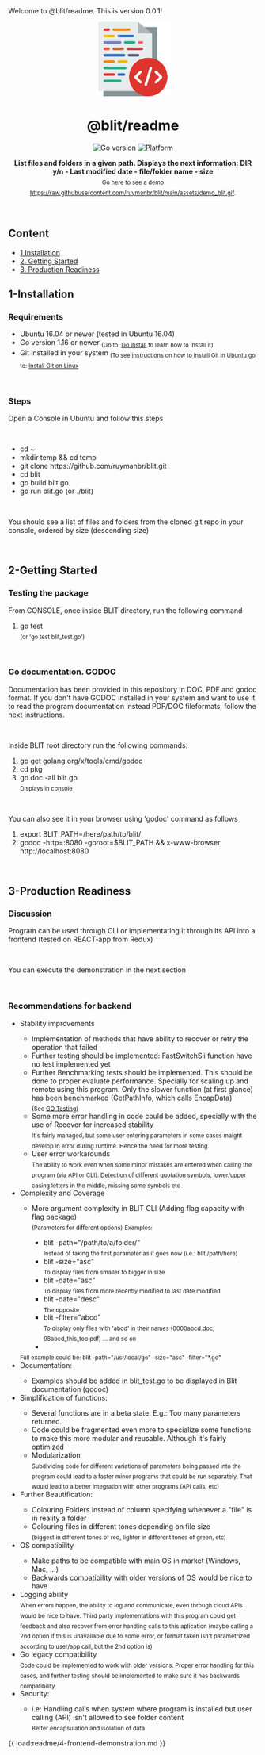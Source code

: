 <!-- ⚠️ This README has been generated from the file(s) "blueprint.md" ⚠️-->Welcome to @blit/readme. This is version 0.0.1!

<p align="center">
  <img src="https://raw.githubusercontent.com/ruymanbr/blit/main/assets/blit_logo.png" alt="Logo" width="150" height="auto" />
</p>
<h1 align="center">@blit/readme</h1>
<p align="center">
		<a href="https://github.com/badges/shields"><img alt="Go version" src="https://img.shields.io/badge/Go-v1.16-blue" height="20"/></a>
<a href="https://github.com/badges/shields"><img alt="Platform" src="https://img.shields.io/badge/platform-linux-lightgrey" height="20"/></a>
	</p>

<p align="center">
  <b>List files and folders in a given path. Displays the next information: DIR y/n - Last modified date - file/folder name - size</b></br>
  <sub> Go here to see a demo <a href="https://raw.githubusercontent.com/ruymanbr/blit/main/assets/demo_blit.gif">https://raw.githubusercontent.com/ruymanbr/blit/main/assets/demo_blit.gif</a>.<sub>
</p>

<br />

<div id="toc_container" align="center">
<h2 class="toc_title" align="left">Content</h2>
<ul class="toc_list" align="left">
	<li><a href="#1-installation">1 Installation</a>  
	<li><a href="#2-getting-started">2. Getting Started</a></li>
	<li><a href="#3-production-readiness">3. Production Readiness</a></li>
</ul>
</div>
<h2>1-Installation</h2>
<h3>Requirements</h3>
<ul>
	<li>Ubuntu 16.04 or newer (tested in Ubuntu 16.04)</li>
	<li>Go version 1.16 or newer <sub>(Go to: <a href="https://golang.org/doc/install">Go install</a> to learn how to install it)</sub></li>
	<li>Git installed in your system <sub>(To see instructions on how to install Git in Ubuntu go to: <a href="https://github.com/git-guides/install-git#install-git-on-linux">Install Git on Linux</a></sub></li>
</ul>
<br />
<h3>Steps</h3>
<p>Open a Console in Ubuntu and follow this steps</p>
<br />
<ul>
	<li>cd ~</li>
	<li>mkdir temp && cd temp</li>
	<li>git clone https://github.com/ruymanbr/blit.git</li>
	<li>cd blit</li>
	<li>go build blit.go</li>
	<li>go run blit.go (or ./blit)</li>
</ul>
<br />
<p>You should see a list of files and folders from the cloned git repo in your console, ordered by size (descending size)</p>
<br />
<h2>2-Getting Started</h2>
<h3>Testing the package</h3>

<p>From CONSOLE, once inside BLIT directory, run the following command</p>
<ol>
	<li>go test</li> 
	<sub>(or 'go test blit_test.go')</sub>
</ol>
<br />
<h3>Go documentation. GODOC</h3>
<p>Documentation has been provided in this repository in DOC, PDF and godoc format. If you don't have GODOC installed in your system and want to use it to read the program documentation instead PDF/DOC fileformats, follow the next instructions.</p>
<br />
<p>Inside BLIT root directory run the following commands:</p>
<ol>
	<li>go get golang.org/x/tools/cmd/godoc</li>
	<li>cd pkg</li>
	<li>go doc -all blit.go</li>
	<sub>Displays in console</sub>
</ol>
<br />
<p>You can also see it in your browser using 'godoc' command as follows</p>
<ol>
	<li>export BLIT_PATH=/here/path/to/blit/</li>	
	<li>godoc -http=:8080 -goroot=$BLIT_PATH && x-www-browser http://localhost:8080</li>
</ol>
<br />
<h2>3-Production Readiness</h2>
<h3>Discussion</h3>
<p>Program can be used through CLI or implementating it through its API into a frontend (tested on REACT-app from Redux)</p>
<br />
<p>You can execute the demonstration in the next section</p>
<br />
<h3>Recommendations for backend</h3>
<ul><li>Stability improvements</li>
		<ul>
			<li>Implementation of methods that have ability to recover or retry the operation that failed</li>
			<li>Further testing should be implemented: FastSwitchSli function have no test implemented yet</li>
			<li>Further Benchmarking tests should be implemented. This should be done to proper evaluate performance. Specially for scaling up and remote using this program. Only the slower function (at first glance) has been benchmarked (GetPathInfo, which calls EncapData)</li>
			<sub>(See <a href="https://golang.org/pkg/testing/">GO Testing</a>)</sub>
			<li>Some more error handling in code could be added, specially with the use of Recover for increased stability</li>
			<sub>It's fairly managed, but some user entering parameters in some cases maight develop in error during runtime. Hence the need for more testing</sub>
			<li>User error workarounds</li>
			<sub>The ability to work even when some minor mistakes are entered when calling the program (via API or CLI). Detection of different quotation symbols, lower/upper casing letters in the middle, missing some symbols etc</sub>
		</ul>
	<li>Complexity and Coverage</li>
		<ul>
			<li>More argument complexity in BLIT CLI (Adding flag capacity with flag package)</li>
			<sub>(Parameters for different options)</sub>
			<sub>Examples:</sub>
			<ul>			
				<li>blit -path="/path/to/a/folder/"</li>
				<sub>Instead of taking the first parameter as it goes now (i.e.: blit /path/here)</sub>
				<li>blit -size="asc"</li>
				<sub>To display files from smaller to bigger in size</sub>
				<li>blit -date="asc"</li>
				<sub>To display files from more recently modified to last date modified</sub>
				<li>blit -date="desc"</li>
				<sub>The opposite</sub>
				<li>blit -filter="abcd"</li>
				<sub>To display only files with 'abcd' in their names (0000abcd.doc; 98abcd_this_too.pdf) ... and so on</sub>
				<li></li>
			</ul>	
		</ul>		
	<sub>Full example could be: blit -path="/usr/local/go" -size="asc" -filter="*.go"</sub>
	<li>Documentation:</li>
		<ul>
			<li>Examples should be added in blit_test.go to be displayed in Blit documentation (godoc)</li>
		</ul>
	<li>Simplification of functions:</li>
		<ul>
			<li>Several functions are in a beta state. E.g.: Too many parameters returned.</li>
			<li>Code could be fragmented even more to specialize some functions to make this more modular and reusable. Although it's fairly optimized</li>
			<li>Modularization</li>
			<sub>Subdividing code for different variations of parameters being passed into the program could lead to a faster minor programs that could be run separately. That would lead to a better integration with other programs (API calls, etc)</sub>
		</ul>
	<li>Further Beautification:</li>
		<ul>
			<li>Colouring Folders instead of column specifying whenever a "file" is in reality a folder</li>
			<li>Colouring files in different tones depending on file size</li>
			<sub>(biggest in different tones of red, lighter in different tones of green, etc)</sub>
		</ul>
	<li>OS compatibility</li>
		<ul>
			<li>Make paths to be compatible with main OS in market (Windows, Mac, ...)</li>
			<li>Backwards compatibility with older versions of OS would be nice to have</li>
		</ul>
	<li>Logging ability</li>
	<sub>When errors happen, the ability to log and communicate, even through cloud APIs would be nice to have. Third party implementations with this program could get feedback and also recover from error handling calls to this aplication (maybe calling a 2nd option if this is unavailable due to some error, or format taken isn't parametrized according to user/app call, but the 2nd option is)</sub>
	<li>Go legacy compatibility</li>
	<sub>Code could be implemented to work with older versions. Proper error handling for this cases, and further testing should be implemented to make sure it has backwards compatibility</sub>	
	<li>Security:</li>
	<ul>
		<li>i.e: Handling calls when system where program is installed but user calling (API) isn't allowed to see folder content</li>
		<sub>Better encapsulation and isolation of data</sub>
	</ul>
</ul>
{{ load:readme/4-frontend-demonstration.md }}

